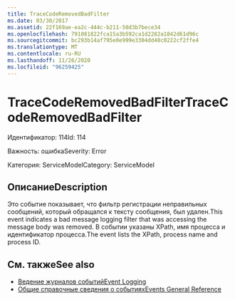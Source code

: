 ```yaml
---
title: TraceCodeRemovedBadFilter
ms.date: 03/30/2017
ms.assetid: 22f169ae-ea2c-444c-b211-50d3b7bece34
ms.openlocfilehash: 791081822fca15a3b592ca1d2282a1842d61d96c
ms.sourcegitcommit: bc293b14af795e0e999e3304dd40c0222cf2ffe4
ms.translationtype: MT
ms.contentlocale: ru-RU
ms.lasthandoff: 11/26/2020
ms.locfileid: "96259425"
---
```

# <a name="tracecoderemovedbadfilter"></a><span data-ttu-id="dd679-102">TraceCodeRemovedBadFilter</span><span class="sxs-lookup"><span data-stu-id="dd679-102">TraceCodeRemovedBadFilter</span></span>

<span data-ttu-id="dd679-103">Идентификатор: 114</span><span class="sxs-lookup"><span data-stu-id="dd679-103">Id: 114</span></span>  
  
 <span data-ttu-id="dd679-104">Важность: ошибка</span><span class="sxs-lookup"><span data-stu-id="dd679-104">Severity: Error</span></span>  
  
 <span data-ttu-id="dd679-105">Категория: ServiceModel</span><span class="sxs-lookup"><span data-stu-id="dd679-105">Category: ServiceModel</span></span>  
  
## <a name="description"></a><span data-ttu-id="dd679-106">Описание</span><span class="sxs-lookup"><span data-stu-id="dd679-106">Description</span></span>  

 <span data-ttu-id="dd679-107">Это событие показывает, что фильтр регистрации неправильных сообщений, который обращался к тексту сообщения, был удален.</span><span class="sxs-lookup"><span data-stu-id="dd679-107">This event indicates a bad message logging filter that was accessing the message body was removed.</span></span> <span data-ttu-id="dd679-108">В событии указаны XPath, имя процесса и идентификатор процесса.</span><span class="sxs-lookup"><span data-stu-id="dd679-108">The event lists the XPath, process name and process ID.</span></span>  
  
## <a name="see-also"></a><span data-ttu-id="dd679-109">См. также</span><span class="sxs-lookup"><span data-stu-id="dd679-109">See also</span></span>

- [<span data-ttu-id="dd679-110">Ведение журналов событий</span><span class="sxs-lookup"><span data-stu-id="dd679-110">Event Logging</span></span>](index.md)
- [<span data-ttu-id="dd679-111">Общие справочные сведения о событиях</span><span class="sxs-lookup"><span data-stu-id="dd679-111">Events General Reference</span></span>](events-general-reference.md)
